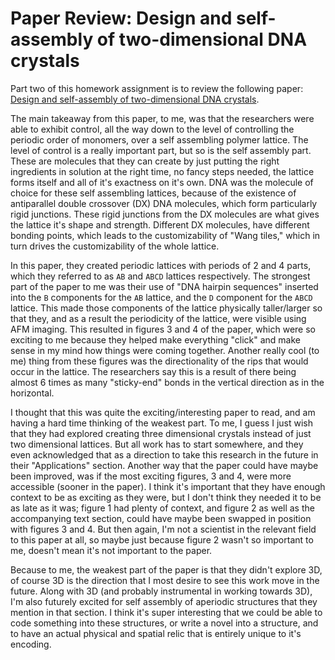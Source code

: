 # Paper Review: Design and self-assembly of two-dimensional DNA crystals
Part two of this homework assignment is to review the following paper: [Design and self-assembly of two-dimensional DNA crystals](Winfree_Nature_1998.pdf).

The main takeaway from this paper, to me, was that the researchers were able to exhibit control, all the way down to the level of controlling the periodic order of monomers, over a self assembling polymer lattice. The level of control is a  really important part, but so is the self assembly part. These are molecules that they can create by just putting the right ingredients in solution at the right time, no fancy steps needed, the lattice forms itself and all of it's exactness on it's own. DNA was the molecule of choice for these self assembling lattices, because of the existence of antiparallel double crossover (DX) DNA molecules, which form particularly rigid junctions. These rigid junctions from the DX molecules are what gives the lattice it's shape and strength. Different DX molecules, have different bonding points, which leads to the customizability of "Wang tiles," which in turn drives the customizability of the whole lattice.

In this paper, they created periodic lattices with periods of 2 and 4 parts, which they referred to as `AB` and `ABCD` lattices respectively. The strongest part of the paper to me was their use of "DNA hairpin sequences" inserted into the `B` components for the `AB` lattice, and the `D` component for the `ABCD` lattice. This made those components of the lattice physically taller/larger so that they, and as a result the periodicity of the lattice, were visible using AFM imaging. This resulted in figures 3 and 4 of the paper, which were so exciting to me because they helped make everything "click" and make sense in my mind how things were coming together. Another really cool (to me) thing from these figures was the directionality of the rips that would occur in the lattice. The researchers say this is a result of there being almost 6 times as many "sticky-end" bonds in the vertical direction as in the horizontal.

I thought that this was quite the exciting/interesting paper to read, and am having a hard time thinking of the weakest part. To me, I guess I just wish that they had explored creating three dimensional crystals instead of just two dimensional lattices. But all work has to start somewhere, and they even acknowledged that as a direction to take this research in the future in their "Applications" section. Another way that the paper could have maybe been improved, was if the most exciting figures, 3 and 4, were more accessible (sooner in the paper). I think it's important that they have enough context to be as exciting as they were, but I don't think they needed it to be as late as it was; figure 1 had plenty of context, and figure 2 as well as the accompanying text section, could have maybe been swapped in position with figures 3 and 4. But then again, I'm not a scientist in the relevant field to this paper at all, so maybe just because figure 2 wasn't so important to me, doesn't mean it's not important to the paper.

Because to me, the weakest part of the paper is that they didn't explore 3D, of course 3D is the direction that I most desire to see this work move in the future. Along with 3D (and probably instrumental in working towards 3D), I'm also futurely excited for self assembly of aperiodic structures that they mention in that section. I think it's super interesting that we could be able to code something into these structures, or write a novel into a structure, and to have an actual physical and spatial relic that is entirely unique to it's encoding.
